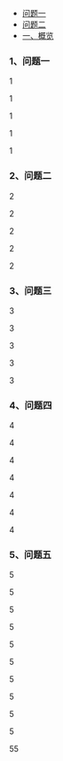 
* [ 问题一 ](#1、问题一)
* [ 问题二 ](#2、问题二)
* [一、概览](#一概览)



### 1、问题一

1

1

1

1

1

### 2、问题二

2

2

2

2

2

### 3、问题三

3

3

3

3

3

### 4、问题四

4

4

4

4



4

4

4

### 5、问题五

5

5

5

5

5

5

5

5

5



5

55



